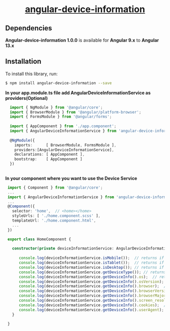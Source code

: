<a href="#">
  <h1 align="center">angular-device-information</h1>
</a>


## Dependencies

**Angular-device-information 1.0.0** is available for **Angular 9.x** to **Angular 13.x**  

## Installation

To install this library, run:

```bash
$ npm install angular-device-information --save
```

**In your app.module.ts file add AngularDeviceInformationService as providers(Optional)**

```typescript
  import { NgModule } from '@angular/core';
  import { BrowserModule } from '@angular/platform-browser';
  import { FormsModule } from '@angular/forms';
  
  import { AppComponent } from './app.component';
  import { AngularDeviceInformationService } from 'angular-device-information';
  
  @NgModule({
    imports:      [ BrowserModule, FormsModule ],
    providers:[AngularDeviceInformationService],
    declarations: [ AppComponent ],
    bootstrap:    [ AppComponent ]
  })
  

 ````

 **In your component where you want to use the Device Service**
 ```typescript
  import { Component } from '@angular/core';
  ...
  import { AngularDeviceInformationService } from 'angular-device-information';
  ...
  @Component({
    selector: 'home',  // <home></home>
    styleUrls: [ './home.component.scss' ],
    templateUrl: './home.component.html',
    ...
  })

  export class HomeComponent {
  
    constructor(private deviceInformationService: AngularDeviceInformationService) {
  
       console.log(deviceInformationService.isMobile());  // returns if the device is a mobile device (android / iPhone / windows-phone etc)
       console.log(deviceInformationService.isTablet());  // returns if the device is a tablet (tablet iPad etc)
       console.log(deviceInformationService.isDesktop()); // returns if the app is running on a Desktop browser.
       console.log(deviceInformationService.getDeviceType()); // returns if the app is running on a Desktop browser.
       console.log(deviceInformationService.getDeviceInfo().os);  // returns os name like Windows/Andtoid/iOS/Linux/Mac OS X etc
       console.log(deviceInformationService.getDeviceInfo().osVersion);  // returns os version like 10/8.1/7 ...etc
       console.log(deviceInformationService.getDeviceInfo().browser);  // returns browser name like chrome/firefox ...etc
       console.log(deviceInformationService.getDeviceInfo().browserVersion);  // returns browser version as number
       console.log(deviceInformationService.getDeviceInfo().browserMajorVersion);  // returns full browser version as number
       console.log(deviceInformationService.getDeviceInfo().screen_resolution);  // returns screnn size like 1390x860/640x800 ...etc
       console.log(deviceInformationService.getDeviceInfo().cookies);  // returns cookies enabled or no 
       console.log(deviceInformationService.getDeviceInfo().userAgent);  // returns userAgent
    }
    
  }

```



 
